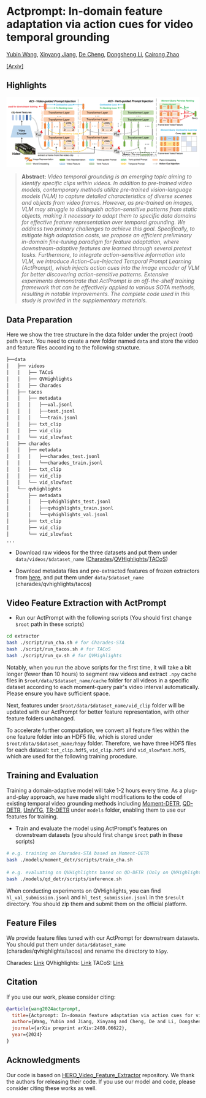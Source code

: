 # Actprompt: In-domain feature adaptation via action cues for video temporal grounding

[Yubin Wang](https://scholar.google.com/citations?user=mLeYNLoAAAAJ), [Xinyang Jiang](https://scholar.google.com/citations?user=JiTfWVMAAAAJ), [De Cheng](https://scholar.google.com/citations?user=180lASkAAAAJ),  [Dongsheng Li](https://scholar.google.com/citations?user=VNg5rA8AAAAJ), [Cairong Zhao](https://scholar.google.com/citations?user=z-XzWZcAAAAJ)

[[Arxiv]](https://arxiv.org/pdf/2408.06622)

## Highlights

![main figure](docs/framework.png)
> **Abstract:** *Video temporal grounding is an emerging topic aiming to identify specific clips within videos. In addition to pre-trained video models, contemporary methods utilize pre-trained vision-language models (VLM) to capture detailed characteristics of diverse scenes and objects from video frames. However, as pre-trained on images, VLM may struggle to distinguish action-sensitive patterns from static objects, making it necessary to adapt them to specific data domains for effective feature representation over temporal grounding. We address two primary challenges to achieve this goal. Specifically, to mitigate high adaptation costs, we propose an efficient preliminary in-domain fine-tuning paradigm for feature adaptation, where downstream-adaptive features are learned through several pretext tasks. Furthermore, to integrate action-sensitive information into VLM, we introduce Action-Cue-Injected Temporal Prompt Learning (ActPrompt), which injects action cues into the image encoder of VLM for better discovering action-sensitive patterns. Extensive experiments demonstrate that ActPrompt is an off-the-shelf training framework that can be effectively applied to various SOTA methods, resulting in notable improvements. The complete code used in this study is provided in the supplementary materials.* 

## Data Preparation

Here we show the tree structure in the data folder under the project (root) path `$root`. You need to create a new folder named `data` and store the video and feature files according to the following structure.

```bash
├──data
│   ├── videos
│   │   ├── TACoS
│   │   ├── QVHighlights
│   │   ├── Charades
│   ├── tacos
│   │   ├── metadata
│   │   │   ├──val.jsonl
│   │   │   ├──test.jsonl
│   │   │   └──train.jsonl
│   │   ├── txt_clip
│   │   ├── vid_clip
│   │   └── vid_slowfast
│   ├── charades
│   │   ├── metadata
│   │   │   ├──charades_test.jsonl
│   │   │   └──charades_train.jsonl
│   │   ├── txt_clip
│   │   ├── vid_clip
│   │   └── vid_slowfast
│   └── qvhighlights
│       ├── metadata
│       │   ├──qvhighlights_test.jsonl
│       │   ├──qvhighlights_train.jsonl
│       │   └──qvhighlights_val.jsonl
│       ├── txt_clip
│       ├── vid_clip
│       └── vid_slowfast
...
```

- Download raw videos for the three datasets and put them under `data/videos/$dataset_name` ([Charades](https://prior.allenai.org/projects/charades)/[QVHighlights](https://nlp.cs.unc.edu/data/jielei/qvh/qvhilights_videos.tar.gz)/[TACoS](https://www.coli.uni-saarland.de/projects/smile/page.php?id=tacos))

- Download metadata files and pre-extracted features of frozen extractors from [here](https://github.com/showlab/UniVTG/blob/main/install.md), and put them under `data/$dataset_name` (charades/qvhighlights/tacos)

## Video Feature Extraction with ActPrompt

- Run our ActPrompt with the following scripts (You should first change `$root` path in these scripts)

```bash
cd extractor
bash ./script/run_cha.sh # for Charades-STA
bash ./script/run_tacos.sh # for TACoS
bash ./script/run_qv.sh # for QVHighlights
```

Notably, when you run the above scripts for the first time, it will take a bit longer (fewer than 10 hours) to segment raw videos and extract `.npy` cache files in `$root/data/$dataset_name/cache` folder for all videos in a specific dataset according to each moment-query pair's video interval automatically. Please ensure you have sufficient space. 

Next, features under `$root/data/$dataset_name/vid_clip` folder will be updated with our ActPrompt for better feature representation, with other feature folders unchanged. 

To accelerate further computation, we convert all feature files within the one feature folder into an HDF5 file, which is stored under `$root/data/$dataset_name/h5py` folder. Therefore, we have three HDF5 files for each dataset: `txt_clip.hdf5`, `vid_clip.hdf5` and `vid_slowfast.hdf5`, which are used for the following training procedure.

## Training and Evaluation

Training a domain-adaptive model will take 1-2 hours every time. As a plug-and-play approach, we have made slight modifications to the code of existing temporal video grounding methods including [Moment-DETR](https://github.com/jayleicn/moment_detr), [QD-DETR](https://github.com/wjun0830/QD-DETR), [UniVTG](https://github.com/showlab/UniVTG), [TR-DETR](https://github.com/mingyao1120/TR-DETR) under `models` folder, enabling them to use our features for training.

- Train and evaluate the model using ActPrompt's features on downstream datasets (you should first change `$root` path in these scripts)

```bash
# e.g. training on Charades-STA based on Moment-DETR
bash ./models/moment_detr/scripts/train_cha.sh

# e.g. evaluating on QVHighlights based on QD-DETR (Only on QVHighlights do you need to test specifically on the test set and run the inference script)
bash ./models/qd_detr/scripts/inference.sh
```

When conducting experiments on QVHighlights, you can find `hl_val_submission.jsonl` and `hl_test_submission.jsonl` in the `$result` directory. You should zip them and submit them on the official platform.

## Feature Files

We provide feature files tuned with our ActPrompt for downstream datasets. You should put them under `data/$dataset_name` (charades/qvhighlights/tacos) and rename the directory to `h5py`.

Charades: [Link](https://pan.baidu.com/s/1AInV3YG8bWfzH6rSybSrAQ?pwd=6cd1)    QVhighlights: [Link](https://pan.baidu.com/s/1ZgZfknxEUsdDEXisov95oA?pwd=sp34)    TACoS: [Link](https://pan.baidu.com/s/1CG9AgmLoPFaXG-FWdUwGmw?pwd=shc2)

## Citation

If you use our work, please consider citing:

```bibtex
@article{wang2024actprompt,
  title={Actprompt: In-domain feature adaptation via action cues for video temporal grounding},
  author={Wang, Yubin and Jiang, Xinyang and Cheng, De and Li, Dongsheng and Zhao, Cairong},
  journal={arXiv preprint arXiv:2408.06622},
  year={2024}
}
```

## Acknowledgments

Our code is based on [HERO_Video_Feature_Extractor](https://github.com/linjieli222/HERO_Video_Feature_Extractor) repository. We thank the authors for releasing their code. If you use our model and code, please consider citing these works as well.
